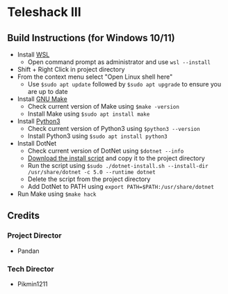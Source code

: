 
# Teleshack III

## Build Instructions (for Windows 10/11)

- Install [WSL](https://learn.microsoft.com/en-us/windows/wsl/install)
	- Open command prompt as administrator and use ``wsl --install``
- Shift + Right Click in project directory
- From the context menu select "Open Linux shell here"
	- Use ``$sudo apt update`` followed by ``$sudo apt upgrade`` to ensure you are up to date
- Install [GNU Make](https://www.gnu.org/software/make/)
	- Check current version of Make using ``$make -version``
	- Install Make using ``$sudo apt install make``
- Install [Python3](https://www.python.org/)
	- Check current version of Python3 using ``$python3 --version``
	- Install Python3 using ``$sudo apt install python3``
- Install DotNet
	- Check current version of DotNet using ``$dotnet --info``
	- [Download the install script](https://dot.net/v1/dotnet-install.sh) and copy it to the project directory
	- Run the script using ``$sudo ./dotnet-install.sh --install-dir /usr/share/dotnet -c 5.0 --runtime dotnet``
	- Delete the script from the project directory
	- Add DotNet to PATH using ``export PATH=$PATH:/usr/share/dotnet``
- Run Make using ``$make hack``

## Credits

### Project Director
- Pandan

### Tech Director
- Pikmin1211
